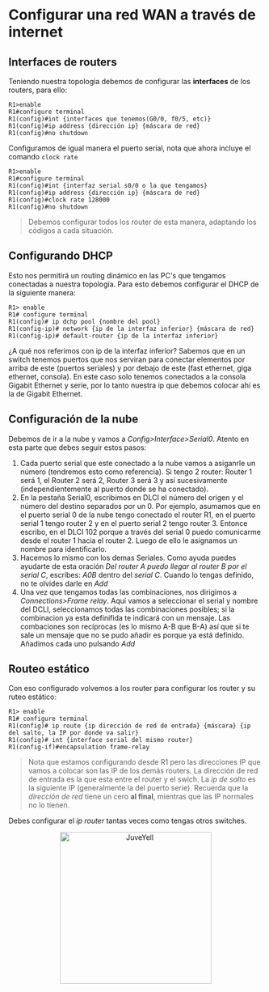 # Configurar una red WAN a través de internet

## Interfaces de routers
Teniendo nuestra topologia debemos de configurar las **interfaces** de los routers, para ello:
```
R1>enable
R1#configure terminal
R1(config)#int {interfaces que tenemos(G0/0, f0/5, etc)}
R1(config)#ip address {dirección ip} {máscara de red}
R1(config)#no shutdown
```
Configuramos de igual manera el puerto serial, nota que ahora incluye el comando `clock rate`
```
R1>enable
R1#configure terminal
R1(config)#int {interfaz serial s0/0 o la que tengamos}
R1(config)#ip address {dirección ip} {máscara de red}
R1(config)#clock rate 128000
R1(config)#no shutdown
```
> Debemos configurar todos los router de esta manera, adaptando los códigos a cada situación.

## Configurando DHCP

Esto nos permitirá un routing dinámico en las PC's que tengamos conectadas a nuestra topología. Para esto debemos configurar el DHCP de la siguiente manera:
```
R1> enable
R1# configure terminal
R1(config)# ip dchp pool {nombre del pool}
R1(config-ip)# network {ip de la interfaz inferior} {máscara de red}
R1(config-ip)# default-router {ip de la interfaz inferior}
```
¿A qué nos referimos con ip de la interfaz inferior?
Sabemos que en un switch tenemos puertos que nos serviran para conectar elementos por arriba de este (puertos seriales) y por debajo de este (fast ethernet, giga ethernet, consola). En este caso solo tenemos conectados a la consola Gigabit Ethernet y serie, por lo tanto nuestra ip que debemos colocar ahí es la de Gigabit Ethernet.

## Configuración de la nube

Debemos de ir a la nube y vamos a *Config>Interface>Serial0*. Atento en esta parte que debes seguir estos pasos:
1. Cada puerto serial que este conectado a la nube vamos a asiganrle un número (tendremos esto como referencia). Si tengo 2 router: Router 1 será 1, el Router 2 será 2, Router 3 será 3 y así sucesivamente (independientemente al puerto donde se ha conectado).
2. En la pestaña Serial0, escribimos en DLCI el número del origen y el número del destino separados por un 0. Por ejemplo, asumamos que en el puerto serial 0 de la nube tengo conectado el router R1, en el puerto serial 1 tengo router 2 y en el puerto serial 2 tengo router 3. Entonce escribo, en el DLCI 102 porque a través del serial 0 puedo comunicarme desde el router 1 hacia el router 2. Luego de ello le asignamos un nombre para identificarlo.
3. Hacemos lo mismo con los demas Seriales. Como ayuda puedes ayudarte de esta oración *Del router A puedo llegar al router B por el serial C*, escribes: *A0B* dentro del *serial C*. Cuando lo tengas definido, no te olvides darle en *Add*
4. Una vez que tengamos todas las combinaciones, nos dirigimos a *Connections>Frame relay*. Aquí vamos a seleccionar el serial y nombre del DCLI, seleccionamos todas las combinaciones posibles; si la combinacion ya esta definifida te indicará con un mensaje. Las combaciones son recíprocas (es lo mismo A-B que B-A) así que si te sale un mensaje que no se pudo añadir es porque ya está definido. Añadimos cada uno pulsando *Add*

## Routeo estático
Con eso configurado volvemos a los router para configurar los router y su ruteo estático:
```
R1> enable
R1# configure terminal
R1(config)# ip route {ip dirección de red de entrada} {máscara} {ip del salto, la IP por donde va salir}
R1(config)# int {interface serial del mismo router}
R1(config-if)#encapsulation frame-relay
```
> Nota que estamos configurando desde R1 pero las direcciones IP que vamos a colocar son las IP de los demás routers. La dirección de red de entrada es la que esta entre el router y el swich. La *ip de salto* es la siguiente IP (generalmente la del puerto serie). Recuerda que la *dirección de red* tiene un cero **al final**, mientras que las IP normales no lo tienen.

Debes configurar el *ip router* tantas veces como tengas otros switches.

<div>
<p style = 'text-align:center;'>
<img src="https://pbs.twimg.com/media/EiAAHfoU4AADis4?format=jpg&name=small" alt="JuveYell" width="300px">
</p>
</div>